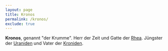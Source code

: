 ```yaml
---
layout: page
title: Kronos
permalink: /kronos/
exclude: true
---
```


**Kronos**, genannt "der Krumme". Herr der Zeit und Gatte der [Rhea](/rhea/). Jüngster der [Uraniden](/uraniden/) und Vater der [Kroniden](/kroniden/).

